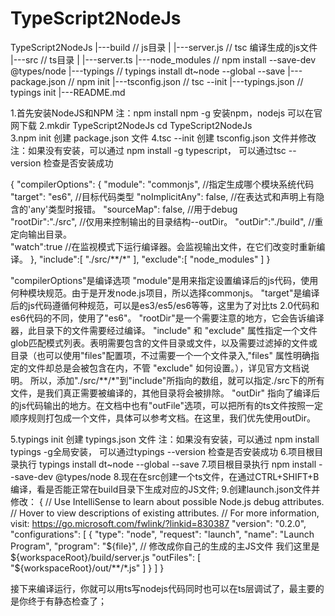 # TypeScript2NodeJs

TypeScript2NodeJs
|---build                 // js目录
|  |---server.js          // tsc 编译生成的js文件
|---src                   // ts目录
|  |---server.ts
|---node_modules          // npm install --save-dev @types/node
|---typings               // typings install dt~node --global --save
|---package.json          // npm init
|---tsconfig.json         // tsc --init
|---typings.json          // typings init
|---README.md

1.首先安装NodeJS和NPM 注：npm install npm -g 安装npm，nodejs 可以在官网下载
2.mkdir TypeScript2NodeJs cd TypeScript2NodeJs\
3.npm init 创建 package.json 文件
4.tsc --init 创建 tsconfig.json 文件并修改 注：如果没有安装，可以通过 npm install -g typescript， 可以通过tsc --version 检查是否安装成功

{
    "compilerOptions": {
        "module": "commonjs",   //指定生成哪个模块系统代码
        "target": "es6",        //目标代码类型
        "noImplicitAny": false, //在表达式和声明上有隐含的'any'类型时报错。
        "sourceMap": false,     //用于debug   
        "rootDir":"./src",      //仅用来控制输出的目录结构--outDir。
        "outDir":"./build",     //重定向输出目录。   
        "watch":true            //在监视模式下运行编译器。会监视输出文件，在它们改变时重新编译。
    },
    "include":[
        "./src/**/*"
    ],
    "exclude":[
        "node_modules"
    ]
}

"compilerOptions"是编译选项
"module"是用来指定设置编译后的js代码，使用何种模块规范。由于是开发node.js项目，所以选择commonjs。
"target"是编译后的js代码遵循何种规范，可以是es3/es5/es6等等，这里为了对比ts 2.0代码和es6代码的不同，使用了"es6"。
"rootDir"是一个需要注意的地方，它会告诉编译器，此目录下的文件需要经过编译。
"include" 和 "exclude" 属性指定一个文件glob匹配模式列表。表明需要包含的文件目录或文件，以及需要过滤掉的文件或目录（也可以使用"files"配置项，不过需要一个一个文件录入,"files" 属性明确指定的文件却总是会被包含在内，不管 "exclude" 如何设置。），详见官方文档说明。
所以，添加"./src/**/*"到"include"所指向的数组，就可以指定./src下的所有文件，是我们真正需要被编译的，其他目录将会被排除。
"outDir" 指向了编译后的js代码输出的地方。在文档中也有"outFile"选项，可以把所有的ts文件按照一定顺序规则打包成一个文件，具体可以参考文档。在这里，我们优先使用outDir。

5.typings init 创建 typings.json 文件  注：如果没有安装，可以通过 npm install typings -g全局安装， 可以通过typings --version 检查是否安装成功
6.项目根目录执行 typings install dt~node --global --save
7.项目根目录执行 npm install --save-dev @types/node
8.现在在src创建一个ts文件，在通过CTRL+SHIFT+B编译，看是否能正常在build目录下生成对应的JS文件;
9.创建launch.json文件并修改：
{
    // Use IntelliSense to learn about possible Node.js debug attributes.
    // Hover to view descriptions of existing attributes.
    // For more information, visit: https://go.microsoft.com/fwlink/?linkid=830387
    "version": "0.2.0",
    "configurations": [
        {
            "type": "node",
            "request": "launch",
            "name": "Launch Program",
            "program": "${file}",  // 修改成你自己的生成的主JS文件 我们这里是 ${workspaceRoot}/build/server.js
            "outFiles": [
                "${workspaceRoot}/out/**/*.js"
            ]
        }
    ]
}

接下来编译运行，你就可以用ts写nodejs代码同时也可以在ts层调试了，最主要的是你终于有静态检查了；

